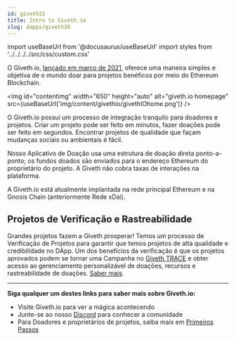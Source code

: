 ```yaml
---
id: givethIO
title: Intro to Giveth.io
slug: dapps/givethIO
---
```

import useBaseUrl from '@docusaurus/useBaseUrl'
import styles from '../../../../src/css/custom.css'


O Giveth.io, [lançado em março de 2021](https://medium.com/giveth/the-future-of-giving-is-here-d480388a3338), oferece uma maneira simples e objetiva de o mundo doar para projetos benéficos por meio do Ethereum Blockchain.

<img id="contentimg" width="650" height="auto" alt="giveth.io homepage" src={useBaseUrl('img/content/givethio/givethIOhome.png')} />

O Giveth.io possui um processo de integração tranquilo para doadores e projetos. Criar um projeto pode ser feito em minutos, fazer doações pode ser feito em segundos. Encontrar projetos de qualidade que façam mudanças sociais ou ambientais é fácil.

Nosso Aplicativo de Doação usa uma estrutura de doação direta ponto-a-ponto; os fundos doados são enviados para o endereço Ethereum do proprietário do projeto. A Giveth não cobra taxas de interações na plataforma.

A Giveth.io está atualmente implantada na rede principal Ethereum e na Gnosis Chain (anteriormente Rede xDai).

## Projetos de Verificação e Rastreabilidade

Grandes projetos fazem a Giveth prosperar! Temos um processo de Verificação de Projetos para garantir que temos projetos de alta qualidade e credibilidade no DApp. Um dos benefícios da verificação é que os projetos aprovados podem se tornar uma Campanha no [Giveth TRACE](https://trace.giveth.io/) e obter acesso ao gerenciamento personalizável de doações, recursos e rastreabilidade de doações. [Saber mais](https://docs.giveth.io/dapps/makeTraceableProject).

---

**Siga qualquer um destes links para saber mais sobre Giveth.io:**

* Visite Giveth.io para ver a mágica acontecendo
* Junte-se ao nosso [Discord](https://discord.giveth.io/) para conhecer a comunidade
* Para Doadores e proprietários de projetos, saiba mais em [Primeiros Passos](/dapps/gettingStarted)